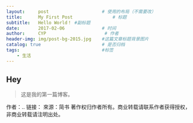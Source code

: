 ```yaml
---
layout:     post                    # 使用的布局（不需要改）
title:      My First Post               # 标题 
subtitle:   Hello World！ #副标题
date:       2017-02-06              # 时间
author:     CYP                      # 作者
header-img: img/post-bg-2015.jpg    #这篇文章标题背景图片
catalog: true                       # 是否归档
tags:                               #标签
    - 生活
---
```


## Hey
>这是我的第一篇博客。

作者：..
链接：
來源：简书
著作权归作者所有。商业转载请联系作者获得授权，非商业转载请注明出处。
